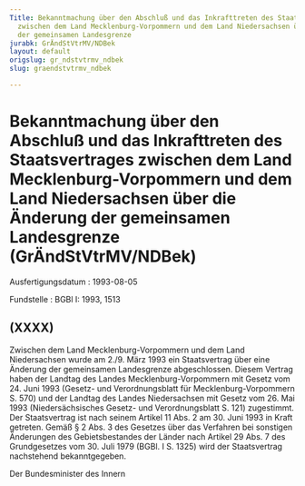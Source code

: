 ```yaml
---
Title: Bekanntmachung über den Abschluß und das Inkrafttreten des Staatsvertrages
  zwischen dem Land Mecklenburg-Vorpommern und dem Land Niedersachsen über die Änderung
  der gemeinsamen Landesgrenze
jurabk: GrÄndStVtrMV/NDBek
layout: default
origslug: gr_ndstvtrmv_ndbek
slug: graendstvtrmv_ndbek

---
```


# Bekanntmachung über den Abschluß und das Inkrafttreten des Staatsvertrages zwischen dem Land Mecklenburg-Vorpommern und dem Land Niedersachsen über die Änderung der gemeinsamen Landesgrenze (GrÄndStVtrMV/NDBek)

Ausfertigungsdatum
:   1993-08-05

Fundstelle
:   BGBl I: 1993, 1513

## (XXXX)

Zwischen dem Land Mecklenburg-Vorpommern und dem Land Niedersachsen
wurde am 2./9. März 1993 ein Staatsvertrag über eine Änderung der
gemeinsamen Landesgrenze abgeschlossen. Diesem Vertrag haben der
Landtag des Landes Mecklenburg-Vorpommern mit Gesetz vom 24. Juni 1993
(Gesetz- und Verordnungsblatt für Mecklenburg-Vorpommern S. 570) und
der Landtag des Landes Niedersachsen mit Gesetz vom 26. Mai 1993
(Niedersächsisches Gesetz- und Verordnungsblatt S. 121) zugestimmt.
Der Staatsvertrag ist nach seinem Artikel 11 Abs. 2 am 30. Juni 1993
in Kraft getreten.
Gemäß § 2 Abs. 3 des Gesetzes über das Verfahren bei sonstigen
Änderungen des Gebietsbestandes der Länder nach Artikel 29 Abs. 7 des
Grundgesetzes vom 30. Juli 1979 (BGBl. I S. 1325) wird der
Staatsvertrag nachstehend bekanntgegeben.

Der Bundesminister des Innern

